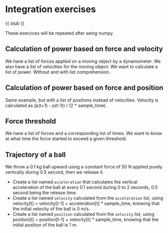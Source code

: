 # Integration exercises

{{ stub }}

These exercices will be repeated after seing numpy.

## Calculation of power based on force and velocity
We have a list of forces applied on a moving object by a dynamometer.
We also have a list of velocities for the moving object.
We want to calculate a list of power.
Without and with list comprehension.

## Calculation of power based on force and position
Same example, but with a list of positions instead of velocities. Velocity is calculated as (p(t+1) - p(t-1)) / (2 * sample_time).

## Force threshold
We have a list of forces and a corresponding list of times. We want to know at what time the force started to exceed a given threshold.

## Trajectory of a ball
We throw a 0.1 kg ball upward using a constant force of 50 N applied purely vertically during 0.5 second, then we release it.
- Create a list named `acceleration` that calculates the vertical acceleration of the ball at every 0.1 second during 0 to 2 seconds, 0.5 second being the release time.
- Create a list named `velocity` calculated from the `acceleration` list, using velocity[t] = velocity[t-1] + acceleration[t] * sample_time, knowing that the initial velocity of the ball is 0 m/s.
- Create a list named `position` calculated from the `velocity` list, using position[t] = position[t-1] + velocity[t] * sample_time, knowing that the initial position of the ball is 1 m.